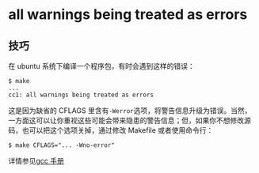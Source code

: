 # all warnings being treated as errors

## 技巧

在 ubuntu 系统下编译一个程序包，有时会遇到这样的错误：

    $ make
    ...
    cc1: all warnings being treated as errors

这是因为缺省的 CFLAGS 里含有`-Werror`选项，将警告信息升级为错误。当然，一方面这可以让你重视这些可能会带来隐患的警告信息；但，如果你不想修改源码，也可以把这个选项关掉，通过修改 Makefile 或者使用命令行：

    $ make CFLAGS="... -Wno-error"

详情参见[gcc 手册](https://gcc.gnu.org/onlinedocs/gcc/Preprocessor-Options.html#Preprocessor-Options)
